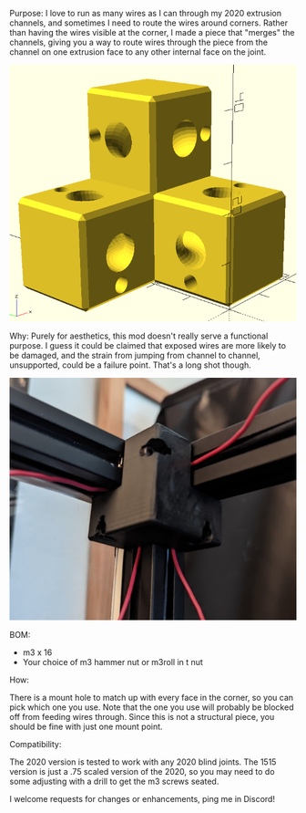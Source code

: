 Purpose:
I love to run as many wires as I can through my 2020 extrusion channels, and sometimes I need to route the wires around corners.  Rather than having the wires visible at the corner, I made a piece that "merges" the channels, giving you a way to route wires through the piece from the channel on one extrusion face to any other internal face on the joint.

![Diagram](./Diagram.PNG)

Why:
Purely for aesthetics, this mod doesn't really serve a functional purpose.  I guess it could be claimed that exposed wires are more likely to be damaged, and the strain from jumping from channel to channel, unsupported, could be a failure point.  That's a long shot though.

![Picture](./Picture.PNG)

BOM:

* m3 x 16
* Your choice of m3 hammer nut or m3roll in t nut

How:

There is a mount hole to match up with every face in the corner, so you can pick which one you use.  Note that the one you use will probably be blocked off from feeding wires through.  Since this is not a structural piece, you should be fine with just one mount point.

Compatibility:  

The 2020 version is tested to work with any 2020 blind joints.  The 1515 version is just a .75 scaled version of the 2020, so you may need to do some adjusting with a drill to get the m3 screws seated.

I welcome requests for changes or enhancements, ping me in Discord!